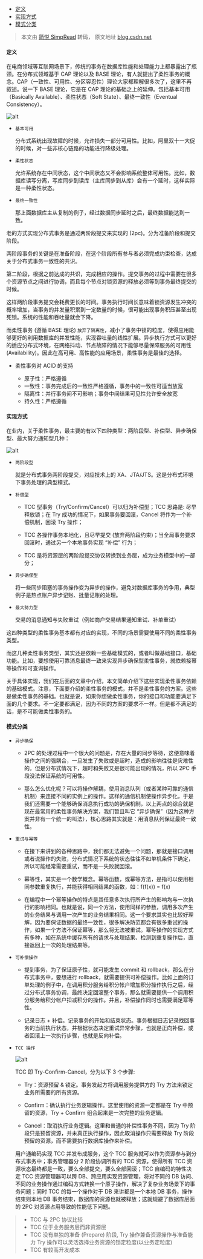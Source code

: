 - [定义](#定义)
- [实现方式](#实现方式)
- [模式分类](#模式分类)

> 本文由 [简悦 SimpRead](http://ksria.com/simpread/) 转码， 原文地址 [blog.csdn.net](https://blog.csdn.net/qq_16681169/article/details/81837848)

#### 定义

在电商领域等互联网场景下，传统的事务在数据库性能和处理能力上都暴露出了瓶颈。在分布式领域基于 CAP 理论以及 BASE 理论，有人就提出了柔性事务的概念。CAP（一致性、可用性、分区容忍性）理论大家都理解很多次了，这里不再叙述。说一下 BASE 理论，它是在 CAP 理论的基础之上的延伸。包括基本可用（Basically Available）、柔性状态（Soft State）、最终一致性（Eventual Consistency）。

![alt](https://img-blog.csdn.net/20180819141620994?watermark/2/text/aHR0cHM6Ly9ibG9nLmNzZG4ubmV0L3FxXzE2NjgxMTY5/font/5a6L5L2T/fontsize/400/fill/I0JBQkFCMA==/dissolve/70)

- `基本可用`

  分布式系统出现故障的时候，允许损失一部分可用性。比如，阿里双十一大促的时候，对一些非核心链路的功能进行降级处理。

- `柔性状态`

  允许系统存在中间状态，这个中间状态又不会影响系统整体可用性。比如，数据库读写分离，写库同步到读库（主库同步到从库）会有一个延时，这样实际是一种柔性状态。

- `最终一致性`

  那上面数据库主从复制的例子，经过数据同步延时之后，最终数据能达到一致。

老的方式实现分布式事务是通过两阶段提交来实现的 (2pc)。分为准备阶段和提交阶段。

两阶段事务的关键是在准备阶段，在这个阶段所有参与者必须完成约束检查，达成关于分布式事务一致性的共识。

第二阶段，根据之前达成的共识，完成相应的操作。提交事务的过程中需要在很多个资源节点之间进行协调，而且每个节点对锁资源的释放必须等到事务最终提交的时候。

这样两阶段事务提交会耗费更长的时间。事务执行时间长意味着锁资源发生冲突的概率增加，当事务的并发量积累到一定数量的时候，很可能出现事务积压甚至出现死锁。系统的性能和吞吐量就会下降。

而柔性事务 (遵循 BASE 理论) `放弃了隔离性`，减小了事务中锁的粒度，使得应用能够更好的利用数据库的并发性能，实现吞吐量的线性扩展。异步执行方式可以更好的适应分布式环境，在网络抖动、节点故障的情况下能够尽量保障服务的可用性 (Availability)。因此在高可用、高性能的应用场景，柔性事务是最佳的选择。

- 柔性事务对 ACID 的支持

  - 原子性：严格遵循
  - 一致性：事务完成后的一致性严格遵循，事务中的一致性可适当放宽
  - 隔离性：并行事务间不可影响；事务中间结果可见性允许安全放宽
  - 持久性：严格遵循

#### 实现方式

在业内，关于柔性事务，最主要的有以下四种类型：两阶段型、补偿型、异步确保型、最大努力通知型几种：

![alt](https://img-blog.csdn.net/20180819142423815?watermark/2/text/aHR0cHM6Ly9ibG9nLmNzZG4ubmV0L3FxXzE2NjgxMTY5/font/5a6L5L2T/fontsize/400/fill/I0JBQkFCMA==/dissolve/70)

- `两阶段型`

  就是分布式事务两阶段提交，对应技术上的 XA、JTA/JTS。这是分布式环境下事务处理的典型模式。

- `补偿型`

  - TCC 型事务（Try/Confirm/Cancel）可以归为补偿型；TCC 思路是: 尽早释放锁；在 Try 成功的情况下，如果事务要回滚，Cancel 将作为一个补偿机制，回滚 Try 操作；

  - TCC 各操作事务本地化，且尽早提交 (放弃两阶段约束)；当全局事务要求回滚时，通过另一个本地事务实现 “补偿” 行为；

  - TCC 是将资源层的两阶段提交协议转换到业务层，成为业务模型中的一部分；

- `异步确保型`

  将一些同步阻塞的事务操作变为异步的操作，避免对数据库事务的争用，典型例子是热点账户异步记账、批量记账的处理。

- `最大努力型`

  交易的消息通知与失败重试（例如商户交易结果通知重试、补单重试）

这四种类型的柔性事务基本都有对应的实现，不同的场景需要使用不同的柔性事务类型。

而这几种柔性事务类型，其实还是依赖一些基础模式的，或者叫做基础接口，基础功能。比如，要想使用可靠消息最终一致来实现异步确保型柔性事务，就依赖接幂等操作和可查询操作。

关于具体实现，我们在后面的文章中介绍，本文简单介绍下这些实现柔性事务依赖的基础模式。注意，下面要介绍的柔性事务的模式，并不是柔性事务的方案。这些是做柔性事务的基础。也就是说，如果你想做柔性事务，你的接口和功能要满足下面的几个要求。不一定要都满足，因为不同的方案的要求不一样。但是都不满足的话，是不可能做柔性事务的。

#### 模式分类

- `异步确保`

  - 2PC 的处理过程中一个很大的问题是，存在大量的同步等待，这便意味着操作之间的强耦合，一旦发生了失败或是超时，造成的影响往往是灾难性的。但是分布式情况下，超时和失败又是很可能出现的情况，所以 2PC 手段没法保证系统的可用性。

  - 那么怎么优化呢？可以将操作解耦，使用消息队列（或者某种可靠的通信机制）来连接不同的实例上的操作。这样的通信机制使操作异步化，于是我们还需要一个能够确保消息执行成功的确保机制，以上两点的综合就是现在最常用的柔性事务解决方案，我们暂且叫它 “异步确保”（因为这种方案并非有一个统一的叫法），核心思路其实就是：用消息队列保证最终一致性。

- `重试与幂等`

  - 在接下来讲到的各种思路中，我们都无法避免一个问题，那就是接口调用或者说操作的失败，分布式情况下系统的状态往往不如单机条件下确定，所以可能经常需要重试，而不是一失败就回滚。

  - 幂等性，其实是一个数学概念。幂等函数，或幂等方法，是指可以使用相同参数重复执行，并能获得相同结果的函数，如：f(f(x)) = f(x)

  - 在编程中一个幂等操作的特点是其任意多次执行所产生的影响均与一次执行的影响相同。也就是说，同一个方法，使用同样的参数，调用多次产生的业务结果与调用一次产生的业务结果相同。这一个要求其实也比较好理解，因为要保证数据的最终一致性，很多解决防范都会有很多重试的操作，如果一个方法不保证幂等，那么将无法被重试。幂等操作的实现方式有多种，如在系统中缓存所有的请求与处理结果、检测到重复操作后，直接返回上一次的处理结果等。

- `可补偿操作`

  - 提到事务，为了保证原子性，就可能发生 commit 和 rollback，那么在分布式事务中，要想进行 rollback，就需要提供可补偿操作。比如上面的订单处理的例子中，在调用积分服务给积分帐户增加积分操作执行之后，经过分布式事务协调，最终决定回滚整个事务，那么就需要提供一个调用积分服务给积分帐户扣减积分的操作。并且，补偿操作同时也需要满足幂等性。

  - 记录日志 + 补偿。记录事务的开始和结束状态。事务根据日志记录找回事务的当前执行状态，并根据状态决定重试异常步骤，也就是正向补偿，或者回滚上一次执行步骤，也就是反向补偿。

- `TCC 操作`

  ![alt](https://img-blog.csdn.net/20180819143155208?watermark/2/text/aHR0cHM6Ly9ibG9nLmNzZG4ubmV0L3FxXzE2NjgxMTY5/font/5a6L5L2T/fontsize/400/fill/I0JBQkFCMA==/dissolve/70)

  TCC 即 Try-Confirm-Cancel，分为以下 3 个步骤:

  - Try：资源预留 & 锁定。事务发起方将调用服务提供方的 Try 方法来锁定业务所需要的所有资源。

  - Confirm：确认执行业务逻辑操作。这里使用的资源一定都是在 Try 中预留的资源，Try + Confirm 组合起来是一次完整的业务逻辑。

  - Cancel：取消执行业务逻辑。这里和普通的补偿性事务不同，因为 Try 阶段只是预留资源，并未真正执行操作，因此取消操作只需要释放 Try 阶段预留的资源，而不需要执行数据库操作来补偿。

  用户通编码实现 TCC 并发布成服务，这个 TCC 服务就可以作为资源参与到分布式事务中；事务管理器分 2 阶段协调所有的 TCC 资源，使得所有 TCC 资源状态最终都是一致，要么全部提交，要么全部回滚；TCC 自编码的特性决定 TCC 资源管理器可以跨 DB、跨应用实现资源管理，将对不同的 DB 访问、不同的业务操作通过编码方式转换一个原子操作，解决了复杂业务场景下的事务问题；同时 TCC 的每一个操作对于 DB 来讲都是一个本地 DB 事务，操作结束则本地 DB 事务结束，数据库的资源也就被释放；这就规避了数据库层面的 2PC 对资源占用导致的性能低下问题。

> - TCC 与 2PC 协议比较
> - TCC 位于业务服务层而非资源层
> - TCC 没有单独的准备 (Prepare) 阶段, Try 操作兼备资源操作与准备能力 Try 操作可以灵活选择业务资源的锁定粒度(以业务定粒度)
> - TCC 有较高开发成本
